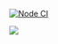 [![Node CI](https://github.com/VitaliyDvil/frontend-project-lvl1/workflows/Node%20CI/badge.svg)](https://github.com/VitaliyDvil/frontend-project-lvl1/actions)

<a href="https://codeclimate.com/github/codeclimate/codeclimate/maintainability">
    <img src="https://api.codeclimate.com/v1/badges/a99a88d28ad37a79dbf6/maintainability"/>
</a>

<a href="https://asciinema.org/a/BU2oGzOzAFfsqsidjjA8rLJ5X"></a>

<a href="https://asciinema.org/a/WZsK1vrTTC4Y21c5w0q4NduBz"></a>


  
